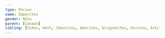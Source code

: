 ```yaml
---
type: Person
name: Zemarites
gender: Male
parent: [Canaan]
sibling: [Sidon, Heth, Jebusites, Amorites, Girgashites, Hivites, Arkites, Sinites, Arvadites, Hamathites]
---
```

